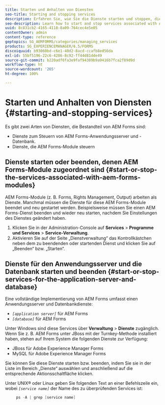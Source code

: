 ```yaml
---
title: Starten und Anhalten von Diensten
seo-title: Starting and stopping services
description: Erfahren Sie, wie Sie die Dienste starten und stoppen, die mit AEM Forms-Modulen und dem Anwendungsserver und der Datenbank verknüpft sind.
seo-description: Learn how to start and stop services associated with AEM Forms modules and the application server and database.
uuid: 8c831cb2-4165-4118-8a09-764cec4e5e05
contentOwner: admin
content-type: reference
geptopics: SG_AEMFORMS/categories/managing_services
products: SG_EXPERIENCEMANAGER/6.5/FORMS
discoiquuid: b93060bd-c6e1-40d2-8acd-ccafb8ed56da
exl-id: 55bf5196-22c6-4286-8c92-ff44d81dde49
source-git-commit: b220adf6fa3e9faf94389b9a9416b7fca2f89d9d
workflow-type: ht
source-wordcount: '265'
ht-degree: 100%

---
```


# Starten und Anhalten von Diensten {#starting-and-stopping-services}

Es gibt zwei Arten von Diensten, die Bestandteil von AEM Forms sind:

* Dienste zum Steuern von AEM Forms-Anwendungsserver und -Datenbank.
* Dienste, die AEM Forms-Module steuern

## Dienste starten oder beenden, denen AEM Forms-Module zugeordnet sind {#start-or-stop-the-services-associated-with-aem-forms-modules}

AEM Forms-Module (z. B. Forms, Rights Management, Output) arbeiten als Dienste. Manchmal müssen die Dienste für diese AEM Forms-Module beendet und neu gestartet werden. Beispielsweise müssen Sie einen AEM Forms-Dienst beenden und wieder neu starten, nachdem Sie Einstellungen des Dienstes geändert haben.

1. Klicken Sie in der Administration-Console auf **Services** > **Programme und Services** > **Service-Verwaltung**.
1. Aktivieren Sie auf der Seite „Dienstverwaltung“ das Kontrollkästchen neben dem zu beendenden oder startenden Dienst und klicken Sie auf „Beenden“ bzw. „Starten“.

## Dienste für den Anwendungsserver und die Datenbank starten und beenden {#start-or-stop-services-for-the-application-server-and-database}

Eine vollständige Implementierung von AEM Forms umfasst einen Anwendungsserver und Datenbankdienste:

* *`[application server]`* für AEM Forms
* *`[database]`* für AEM Forms

Unter Windows sind diese Services über **Verwaltung** > **Dienste** zugänglich. Wenn Sie z. B. AEM Forms unter JBoss mit der Turnkey-Methode installiert haben, stehen auf Ihrem System die folgenden Dienste zur Verfügung:

* JBoss für Adobe Experience Manager Forms
* MySQL für Adobe Experience Manager Forms

Sie können Sie diese Dienste starten bzw. beenden, indem Sie sie in der Liste im Bereich „Dienste“ auswählen und anschließend auf die entsprechende Aktionsschaltfläche klicken.

Unter UNIX® oder Linux geben Sie folgenden Text an einer Befehlszeile ein, wobei *`[service name]`* der Name des zu überprüfenden Services ist:

```java
     ps -A | grep [service name]
```
